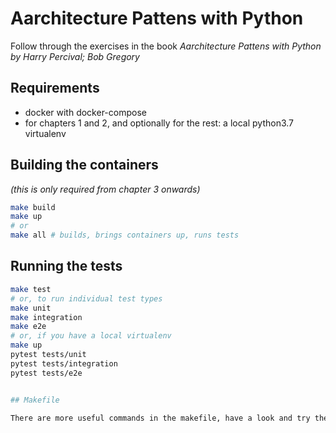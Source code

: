 # Aarchitecture Pattens with Python

Follow through the exercises in the book *Aarchitecture Pattens with Python by Harry Percival; Bob Gregory*



## Requirements

* docker with docker-compose
* for chapters 1 and 2, and optionally for the rest: a local python3.7 virtualenv



## Building the containers

_(this is only required from chapter 3 onwards)_

```sh
make build
make up
# or
make all # builds, brings containers up, runs tests
```



## Running the tests

```sh
make test
# or, to run individual test types
make unit
make integration
make e2e
# or, if you have a local virtualenv
make up
pytest tests/unit
pytest tests/integration
pytest tests/e2e


## Makefile

There are more useful commands in the makefile, have a look and try them out.


```

